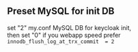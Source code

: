 ## Preset MySQL for init DB 
set "2" my.conf MySQL DB for  keycloak init,  
then set "0" if you webapp speed prefer  
`innodb_flush_log_at_trx_commit  = 2 `
